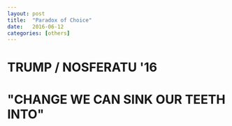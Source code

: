 ```yaml
---
layout: post
title:  "Paradox of Choice"
date:   2016-06-12
categories: [others]
---
```


# TRUMP / NOSFERATU '16
# "CHANGE WE CAN SINK OUR TEETH INTO"
